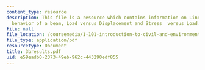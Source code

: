 ```yaml
---
content_type: resource
description: This file is a resource which contains information on Linear elastic
  behavior of a beam, Load versus Displacement and Stress  versus Load.
file: null
file_location: /coursemedia/1-101-introduction-to-civil-and-environmental-engineering-design-i-fall-2006/e59eadb0237349eb962c443290edf855_3bresults.pdf
file_type: application/pdf
resourcetype: Document
title: 3bresults.pdf
uid: e59eadb0-2373-49eb-962c-443290edf855
---
```

